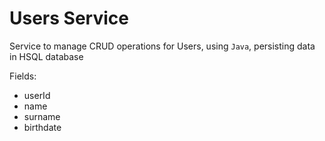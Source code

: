 # Users Service

Service to manage CRUD operations for Users, using `Java`, persisting data in HSQL database

Fields:
- userId
- name
- surname
- birthdate